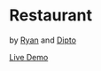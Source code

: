 # Restaurant

by [Ryan](https://github.com/rvvergara) and [Dipto](https://github.com/dipto0321)

[Live Demo](https://rawcdn.githack.com/rvvergara/restaurant-site/tree/development)
